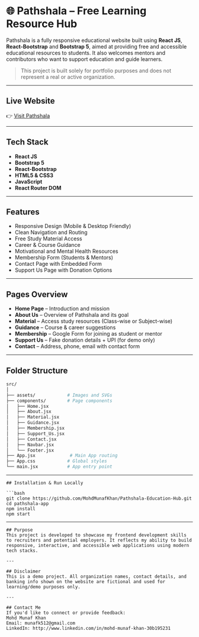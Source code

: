 # 🌐 Pathshala – Free Learning Resource Hub

Pathshala is a fully responsive educational website built using **React JS**, **React-Bootstrap** and **Bootstrap 5**, aimed at providing free and accessible educational resources to students. It also welcomes mentors and contributors who want to support education and guide learners.

> This project is built solely for portfolio purposes and does not represent a real or active organization.

---

## Live Website

👉 [Visit Pathshala](https://pathshala-edu-hub.netlify.app/)  

---

## Tech Stack

- **React JS**
- **Bootstrap 5**
- **React-Bootstrap**
- **HTML5 & CSS3**
- **JavaScript**
- **React Router DOM**

---

## Features

- Responsive Design (Mobile & Desktop Friendly)
- Clean Navigation and Routing
- Free Study Material Access
- Career & Course Guidance
- Motivational and Mental Health Resources
- Membership Form (Students & Mentors)
- Contact Page with Embedded Form
- Support Us Page with Donation Options

---

## Pages Overview

- **Home Page** – Introduction and mission
- **About Us** – Overview of Pathshala and its goal
- **Material** – Access study resources (Class-wise or Subject-wise)
- **Guidance** – Course & career suggestions
- **Membership** – Google Form for joining as student or mentor
- **Support Us** – Fake donation details + UPI (for demo only)
- **Contact** – Address, phone, email with contact form

---

## Folder Structure

```bash
src/
│
├── assets/            # Images and SVGs
├── components/        # Page components
│   ├── Home.jsx
│   ├── About.jsx
│   ├── Material.jsx
│   ├── Guidance.jsx
│   ├── Membership.jsx
│   ├── Support_Us.jsx
│   ├── Contact.jsx
│   ├── Navbar.jsx
│   └── Footer.jsx
├── App.jsx             # Main App routing
├── App.css            # Global styles
└── main.jsx           # App entry point
```
---

```
## Installation & Run Locally

```bash
git clone https://github.com/MohdMunafKhan/Pathshala-Education-Hub.git
cd pathshala-app
npm install
npm start
```
---

```
## Purpose
This project is developed to showcase my frontend development skills to recruiters and potential employers. It reflects my ability to build responsive, interactive, and accessible web applications using modern tech stacks.

---

## Disclaimer
This is a demo project. All organization names, contact details, and banking info shown on the website are fictional and used for learning/demo purposes only.

---

## Contact Me
If you'd like to connect or provide feedback:
Mohd Munaf Khan
Email: munafk512@gmail.com
LinkedIn: http://www.linkedin.com/in/mohd-munaf-khan-30b195231

